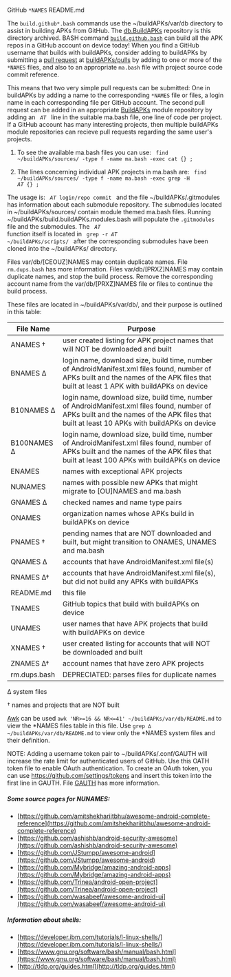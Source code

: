 GitHub ` *NAMES ` README.md

The ` build.github*.bash ` commands use the ~/buildAPKs/var/db directory to assist in building APKs from GitHub.  The [db.BuildAPKs](https://github.com/BuildAPKs/db.BuildAPKs/) repository is this directory archived.  BASH command [`build.github.bash`](https://raw.githubusercontent.com/BuildAPKs/buildAPKs/master/scripts/bash/build/build.github.bash) can build all the APK repos in a GitHub account on device today!  When you find a GitHub username that builds with buildAPKs, consider adding to buildAPKs by submitting a [pull request](https://help.github.com/en/github/collaborating-with-issues-and-pull-requests/creating-a-pull-request) at [buildAPKs/pulls](https://github.com/BuildAPKs/buildAPKs/pulls) by adding to one or more of the ` *NAMES ` files, and also to an appropriate ` ma.bash ` file with project source code commit reference. 

This means that two very simple pull requests can be submitted:  One in buildAPKs by adding a name to the corresponding ` *NAMES ` file or files, a login name in each corresponding file per GitHub account.  The second pull request can be added in an appropriate [BuildAPKs](https://github.com/BuildAPKs) module repository by adding an <code> _AT_ </code> line in the suitable ma.bash file, one line of code per project.  If a GitHub account has many interesting projects, then multiple buildAPKs module repositories can recieve pull requests regarding the same user's projects.    

1) To see the available ma.bash files you can use: 
<code> find ~/buildAPKs/sources/ -type f -name ma.bash -exec cat {} \; </code>

2) The lines concerning individual APK projects in ma.bash are: 
<code> find ~/buildAPKs/sources/ -type f -name ma.bash -exec grep -H _AT_ {} \; </code>

The usage is: <code> _AT_ login/repo commit </code> and the file ~/buildAPKs/.gitmodules has information about each submodule repository.  The submodules located in ~/buildAPKs/sources/ contain module themed ma.bash files.  Running ~/buildAPKs/build.buildAPKs.modules.bash will populate the ` .gitmodules ` file and the submodules.  The <code> _AT_ </code> function itself is located in <code> grep -r _AT_ ~/buildAPKs/scripts/ </code> after the corresponding submodules have been cloned into the ~/buildAPKs/ directory.

Files var/db/[CEOUZ]NAMES may contain duplicate names.  File ` rm.dups.bash ` has more information.  Files var/db/[PRXZ]NAMES may contain duplicate names, and stop the build process.  Remove the corresponding account name from the var/db/[PRXZ]NAMES file or files to continue the build process.

These files are located in ~/buildAPKs/var/db/, and their purpose is outlined in this table:

| File Name   | Purpose   |
| ----------- | --------- |
| ANAMES †    | user created listing for APK project names that will NOT be downloaded and built |
| BNAMES ∆    | login name, download size, build time, number of AndroidManifest.xml files found, number of APKs built and the names of the APK files that built at least 1 APK with buildAPKs on device |
| B10NAMES ∆  | login name, download size, build time, number of AndroidManifest.xml files found, number of APKs built and the names of the APK files that built at least 10 APKs with buildAPKs on device |
| B100NAMES ∆ | login name, download size, build time, number of AndroidManifest.xml files found, number of APKs built and the names of the APK files that built at least 100 APKs with buildAPKs on device |
| ENAMES      | names with exceptional APK projects |
| NUNAMES     | names with possible new APKs that might migrate to [OU]NAMES and ma.bash |
| GNAMES ∆    | checked names and name type pairs |
| ONAMES      | organization names whose APKs build in buildAPKs on device |
| PNAMES †    | pending names that are NOT downloaded and built, but might transition to ONAMES, UNAMES and ma.bash |
| QNAMES ∆    | accounts that have AndroidManifest.xml file(s) |
| RNAMES ∆†   | accounts that have AndroidManifest.xml file(s), but did not build any APKs with buildAPKs |
| README.md   | this file |
| TNAMES      | GitHub topics that build with buildAPKs on device |
| UNAMES      | user names that have APK projects that build with buildAPKs on device |
| XNAMES †    | user created listing for accounts that will NOT be downloaded and built |
| ZNAMES ∆†   | account names that have zero APK projects |
| rm.dups.bash | DEPRECIATED: parses files for duplicate names |

∆ system files

† names and projects that are NOT built

[Awk](https://www.gnu.org/software/gawk/manual/) can be used ` awk 'NR>=16 && NR<=41' ~/buildAPKs/var/db/README.md ` to view the \*NAMES files table in this file.  Use ` grep ∆ ~/buildAPKs/var/db/README.md ` to view only the \*NAMES system files and their definition.

NOTE:  Adding a username token pair to ~/buildAPKs/.conf/GAUTH will increase the rate limit for authenticated users of GitHub.  Use this OATH token file to enable OAuth authentication.  To create an OAuth token, you can use https://github.com/settings/tokens and insert this token into the first line in GAUTH.  File [GAUTH](https://raw.githubusercontent.com/BuildAPKs/buildAPKs/master/.conf/GAUTH) has more information.  

##### Some source pages for NUNAMES:
   * [https://github.com/amitshekhariitbhu/awesome-android-complete-reference](https://github.com/amitshekhariitbhu/awesome-android-complete-reference)
   * [https://github.com/ashishb/android-security-awesome](https://github.com/ashishb/android-security-awesome)
   * [https://github.com/JStumpp/awesome-android](https://github.com/JStumpp/awesome-android)
   * [https://github.com/Mybridge/amazing-android-apps](https://github.com/Mybridge/amazing-android-apps)
   * [https://github.com/Trinea/android-open-project](https://github.com/Trinea/android-open-project)
   * [https://github.com/wasabeef/awesome-android-ui](https://github.com/wasabeef/awesome-android-ui)

##### Information about shells:
   * [https://developer.ibm.com/tutorials/l-linux-shells/](https://developer.ibm.com/tutorials/l-linux-shells/)
   * [https://www.gnu.org/software/bash/manual/bash.html](https://www.gnu.org/software/bash/manual/bash.html)
   * [http://tldp.org/guides.html](http://tldp.org/guides.html)
<!-- README.md EOF -->
